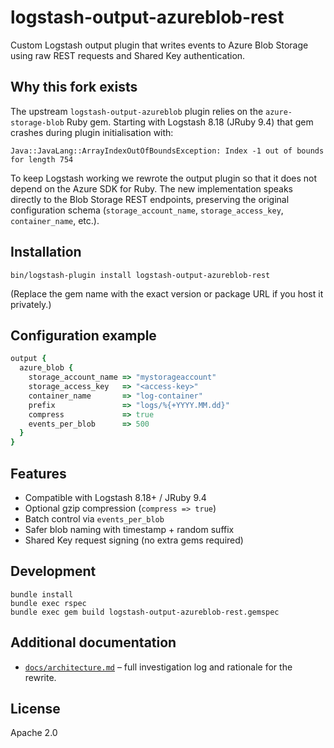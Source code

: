 # logstash-output-azureblob-rest

Custom Logstash output plugin that writes events to Azure Blob Storage using raw REST requests and Shared Key authentication.

## Why this fork exists
The upstream `logstash-output-azureblob` plugin relies on the `azure-storage-blob` Ruby gem. Starting with Logstash 8.18 (JRuby 9.4) that gem crashes during plugin initialisation with:

```
Java::JavaLang::ArrayIndexOutOfBoundsException: Index -1 out of bounds for length 754
```

To keep Logstash working we rewrote the output plugin so that it does not depend on the Azure SDK for Ruby. The new implementation speaks directly to the Blob Storage REST endpoints, preserving the original configuration schema (`storage_account_name`, `storage_access_key`, `container_name`, etc.).

## Installation
```
bin/logstash-plugin install logstash-output-azureblob-rest
```
(Replace the gem name with the exact version or package URL if you host it privately.)

## Configuration example
```ruby
output {
  azure_blob {
    storage_account_name => "mystorageaccount"
    storage_access_key   => "<access-key>"
    container_name       => "log-container"
    prefix               => "logs/%{+YYYY.MM.dd}"
    compress             => true
    events_per_blob      => 500
  }
}
```

## Features
- Compatible with Logstash 8.18+ / JRuby 9.4
- Optional gzip compression (`compress => true`)
- Batch control via `events_per_blob`
- Safer blob naming with timestamp + random suffix
- Shared Key request signing (no extra gems required)

## Development
```
bundle install
bundle exec rspec
bundle exec gem build logstash-output-azureblob-rest.gemspec
```

## Additional documentation
- [`docs/architecture.md`](docs/architecture.md) – full investigation log and rationale for the rewrite.

## License
Apache 2.0
